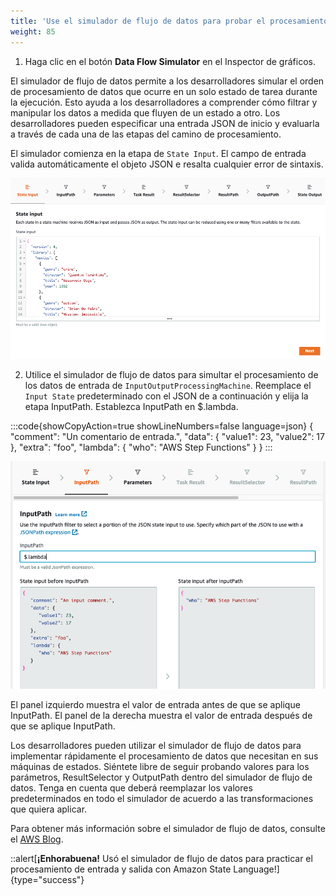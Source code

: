 ```yaml
---
title: 'Use el simulador de flujo de datos para probar el procesamiento de datos'
weight: 85
---
```


1. Haga clic en el botón **Data Flow Simulator** en el Inspector de gráficos.

El simulador de flujo de datos permite a los desarrolladores simular el orden de procesamiento de datos que ocurre en un solo estado de tarea durante la ejecución. Esto ayuda a los desarrolladores a comprender cómo filtrar y manipular los datos a medida que fluyen de un estado a otro. Los desarrolladores pueden especificar una entrada JSON de inicio y evaluarla a través de cada una de las etapas del camino de procesamiento.

El simulador comienza en la etapa de `State Input`. El campo de entrada valida automáticamente el objeto JSON e resalta cualquier error de sintaxis.

![Data flow simulator](/static/img/module-6/simulator.png)

2. Utilice el simulador de flujo de datos para simultar el procesamiento de los datos de entrada de `InputOutputProcessingMachine`. Reemplace el `Input State` predeterminado con el JSON de a continuación y elija la etapa InputPath. Establezca InputPath en $.lambda.

:::code{showCopyAction=true showLineNumbers=false language=json}
{
"comment": "Un comentario de entrada.",
"data": {
"value1": 23,
"value2": 17
},
"extra": "foo",
"lambda": {
"who": "AWS Step Functions"
}
}
:::

![Data flow simulator](/static/img/module-6/input-path.png)

El panel izquierdo muestra el valor de entrada antes de que se aplique InputPath. El panel de la derecha muestra el valor de entrada después de que se aplique InputPath.

Los desarrolladores pueden utilizar el simulador de flujo de datos para implementar rápidamente el procesamiento de datos que necesitan en sus máquinas de estados.
Siéntete libre de seguir probando valores para los parámetros, ResultSelector y OutputPath dentro del simulador de flujo de datos. Tenga en cuenta que deberá reemplazar los valores predeterminados en todo el simulador de acuerdo a las transformaciones que quiera aplicar.

Para obtener más información sobre el simulador de flujo de datos, consulte el [AWS Blog](https://aws.amazon.com/blogs/compute/modeling-workflow-input-output-path-processing-with-data-flow-simulator/).

::alert[**¡Enhorabuena!** Usó el simulador de flujo de datos para practicar el procesamiento de entrada y salida con Amazon State Language!]{type="success"}

